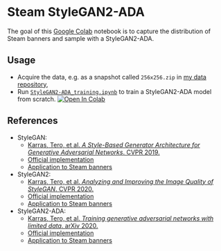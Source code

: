 # Steam StyleGAN2-ADA

The goal of this [Google Colab][colab-website] notebook is to capture the distribution of Steam banners and sample with a StyleGAN2-ADA.

## Usage

-   Acquire the data, e.g. as a snapshot called `256x256.zip` in [my data repository][data-repository],
-   Run [`StyleGAN2-ADA_training.ipynb`][colab-notebook] to train a StyleGAN2-ADA model from scratch.
[![Open In Colab][colab-badge]][colab-notebook]

## References

-   StyleGAN:
    -   [Karras, Tero, et al. *A Style-Based Generator Architecture for Generative Adversarial Networks*. CVPR 2019.][stylegan1-paper]
    -   [Official implementation][stylegan1-official-repository]
    -   [Application to Steam banners][stylegan1-applied-to-steam-banners]
-   StyleGAN2:
    - [Karras, Tero, et al. *Analyzing and Improving the Image Quality of StyleGAN*. CVPR 2020.][stylegan2-paper]
    -   [Official implementation][stylegan2-official-repository]
    -   [Application to Steam banners][stylegan2-applied-to-steam-banners]
-   StyleGAN2-ADA:
    -   [Karras, Tero, et al. *Training generative adversarial networks with limited data*. arXiv 2020.][stylegan2-ada-paper]
    -   [Official implementation][stylegan2-ada-official-repository]
    -   [Application to Steam banners][stylegan2-ada-applied-to-steam-banners]

<!-- Definitions -->

[colab-website]: <https://colab.research.google.com>
[colab-notebook]: <https://colab.research.google.com/github/woctezuma/steam-stylegan2-ada/blob/main/StyleGAN2-ADA_training.ipynb>
[colab-badge]: <https://colab.research.google.com/assets/colab-badge.svg>

[data-repository]: <https://github.com/woctezuma/download-steam-banners-data>

[stylegan1-paper]: <https://arxiv.org/abs/1812.04948>
[stylegan2-paper]: <https://arxiv.org/abs/1912.04958>
[stylegan2-ada-paper]: <https://arxiv.org/abs/2006.06676>

[stylegan1-official-repository]: <https://github.com/NVlabs/stylegan>
[stylegan2-official-repository]: <https://github.com/NVlabs/stylegan2>
[stylegan2-ada-official-repository]: <https://github.com/NVlabs/stylegan2-ada>

[stylegan1-applied-to-steam-banners]: <https://github.com/woctezuma/steam-stylegan>
[stylegan2-applied-to-steam-banners]: <https://github.com/woctezuma/steam-stylegan2>
[stylegan2-ada-applied-to-steam-banners]: <https://github.com/woctezuma/steam-stylegan2-ada>
